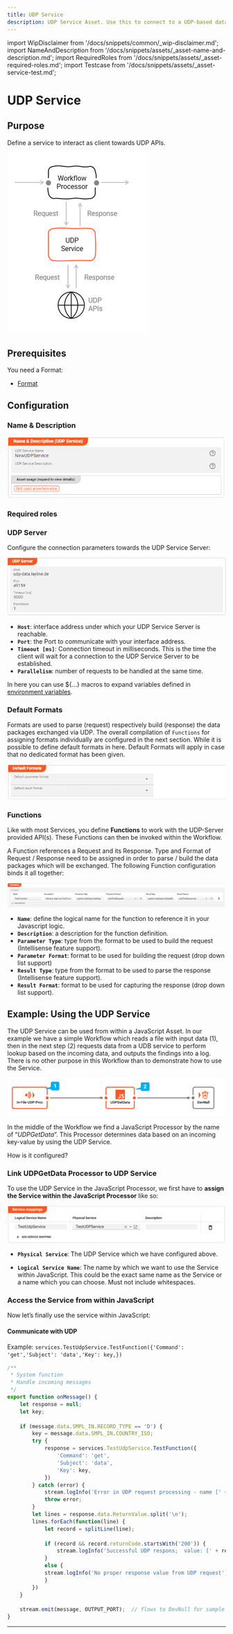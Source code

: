 ```yaml
---
title: UDP Service
description: UDP Service Asset. Use this to connect to a UDP-based data source.
---
```


import WipDisclaimer from '/docs/snippets/common/_wip-disclaimer.md';
import NameAndDescription from '/docs/snippets/assets/_asset-name-and-description.md';
import RequiredRoles from '/docs/snippets/assets/_asset-required-roles.md';
import Testcase from '/docs/snippets/assets/_asset-service-test.md';

# UDP Service

## Purpose

Define a service to interact as client towards UDP APIs.

![](./.asset-service-udp_images/1718104827977.png "Asset Dependency Graph (Service UDP)")

## Prerequisites

You need a Format:

* [Format](/docs/category/formats)

## Configuration

### Name & Description

![](./.asset-service-udp_images/1718035266183.png)

<NameAndDescription></NameAndDescription>

### Required roles

<RequiredRoles></RequiredRoles>

### UDP Server

Configure the connection parameters towards the UDP Service Server: 

![](./.asset-service-udp_images/1718118385473.png "UDP Service Server Settings")

* **`Host`**: interface address under which your UDP Service Server is reachable.
* **`Port`**: the Port to communicate with your interface address.
* **`Timeout [ms]`**: Connection timeout in milliseconds. This is the time the client will wait for a connection to the UDP Service Server to be established.
* **`Parallelism`**: number of requests to be handled at the same time.

In here you can use $\{...\} macros to expand variables defined in [environment variables](/docs/assets/resources/asset-resource-environment).

### Default Formats

Formats are used to parse (request) respectively build (response) the data packages exchanged via UDP. 
The overall compilation of `Functions` for assigning formats individually are configured in the next section. While it is possible to define default formats in here.
Default Formats will apply in case that no dedicated format has been given.

![](./.asset-service-udp_images/1718123307446.png)

### Functions

Like with most Services, you define **Functions** to work with the UDP-Server provided API(s).
These Functions can then be invoked within the Workflow.

A Function references a Request and its Response. 
Type and Format of Request / Response need to be assigned in order to parse / build the data packages which will be exchanged. The following Function configuration binds it all together: 

![](./.asset-service-udp_images/1718123368804.png)

* **`Name`**: define the logical name for the function to reference it in your Javascript logic.
* **`Description`**: a description for the function definition.
* **`Parameter Type`**: type from the format to be used to build the request (Intellisense feature support). 
* **`Parameter Format`**: format to be used for building the request (drop down list support)
* **`Result Type`**: type from the format to be used to parse the response (Intellisense feature support).
* **`Result Format`**: format to be used for capturing the response (drop down list support).

## Example: Using the UDP Service

The UDP Service can be used from within a JavaScript Asset.
In our example we have a simple Workflow which reads a file with input data (1), then in the next step (2) requests data from a UDB service to perform lookup based on the incoming data,
and outputs the findings into a log.
There is no other purpose in this Workflow than to demonstrate how to use the Service.

![](./.asset-service-udp_images/1718375340264.png "Example Workflow (Service UDP)")

In the middle of the Workflow we find a JavaScript Processor by the name of “_UDPGetData_”.
This Processor determines data based on an incoming key-value by using the UDP Service.

How is it configured?

### Link UDPGetData Processor to UDP Service

To use the UDP Service in the JavaScript Processor, we first have to **assign the Service within the JavaScript
Processor** like so:

![](./.asset-service-udp_images/1718375667102.png "Link Service to JavaScript Asset (Service UDP)")

* **`Physical Service`**: The UDP Service which we have configured above.

* **`Logical Service Name`**: The name by which we want to use the Service within JavaScript. This could be the
  exact same name as the Service or a name which you can choose. Must not include whitespaces.

### Access the Service from within JavaScript

Now let’s finally use the service within JavaScript:

#### Communicate with UDP

Example: `services.TestUdpService.TestFunction({'Command': 'get','Subject': 'data','Key': key,})`

```javascript
/**
 * System function
 * Handle incoming messages
 */
export function onMessage() {
    let response = null;
    let key;

    if (message.data.SMPL_IN.RECORD_TYPE == 'D') {
        key = message.data.SMPL_IN.COUNTRY_ISO;
        try {
            response = services.TestUdpService.TestFunction({
                'Command': 'get',
                'Subject': 'data',
                'Key': key,
            })
        } catch (error) {
            stream.logInfo('Error in UDP request processing - name [' + error.name + '] and message [' + error.message + ']');
            throw error;
        }
        let lines = response.data.ReturnValue.split('\n');
        lines.forEach(function(line) {
            let record = splitLine(line);

            if (record && record.returnCode.startsWith('200')) {
                stream.logInfo('Successful UDP respons;  value: [' + record.value + '] - retrieved from key: [' + key + ']');
            }
            else {
            stream.logInfo('No proper response value from UDP request'); 
            }
        })
    }

    stream.emit(message, OUTPUT_PORT);  // flows to DevNull for sample purposes
}
```

<Testcase></Testcase>

---

<WipDisclaimer></WipDisclaimer>
